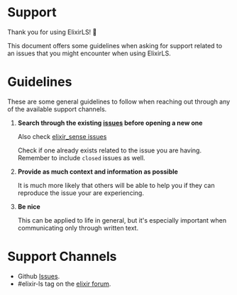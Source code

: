 # Support

Thank you for using ElixirLS! :tada:

This document offers some guidelines when asking for support related to an
issues that you might encounter when using ElixirLS.

# Guidelines

These are some general guidelines to follow when reaching out through any of the
available support channels.

1. **Search through the existing
   [issues](https://github.com/elixir-lsp/elixir-ls/issues/) before opening a new
   one**

   Also check [elixir\_sense issues](https://github.com/elixir-lsp/elixir_sense/issues)

   Check if one already exists related to the issue you are having. Remember
   to include `closed` issues as well.

2. **Provide as much context and information as possible**

   It is much more likely that others will be able to help you if they can
   reproduce the issue your are experiencing.

3. **Be nice**

   This can be applied to life in general, but it's especially important when
   communicating only through written text.

# Support Channels

- Github [Issues](https://github.com/elixir-lsp/elixir-ls/issues/).
- #elixir-ls tag on the [elixir forum](https://elixirforum.com/).

